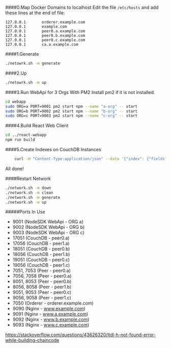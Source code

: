 ####0.Map Docker Domains to localhost
Edit the file `/etc/hosts` and add these lines at the end of file:
```
127.0.0.1       orderer.example.com
127.0.0.1       example.com
127.0.0.1       peer0.a.example.com
127.0.0.1       peer0.b.example.com
127.0.0.1       peer0.c.example.com
127.0.0.1       ca.a.example.com
```
####1.Generate
```bash
./netowrk.sh -m generate
```
####2.Up
```bash
./netowrk.sh -m up
```
####3.Run WebApi for 3 Orgs With PM2
Install pm2 if it is not installed.
 ```bash
 cd webapp
 sudo ORG=a PORT=9001 pm2 start npm --name "a-org" -- start
 sudo ORG=b PORT=9002 pm2 start npm --name "b-org" -- start
 sudo ORG=c PORT=9003 pm2 start npm --name "c-org" -- start
 ```
 ####4.Build React Web Client
 ```bash
 cd ../react-webapp
 npm run build
 ```
 ####5.Create Indexes on CouchDB Instances
 ```bash
     curl -H "Content-Type:application/json" --data '{"index": {"fields": ["Created"]},"name": "Created-json-index","type": "json"}' http://127.0.0.1:17051/common_mycc/_index && curl -H "Content-Type:application/json" --data '{"index": {"fields": ["Created"]},"name": "Created-json-index","type": "json"}' http://127.0.0.1:17056/common_mycc/_index && curl -H "Content-Type:application/json" --data '{"index": {"fields": ["Created"]},"name": "Created-json-index","type": "json"}' http://127.0.0.1:18051/common_mycc/_index && curl -H "Content-Type:application/json" --data '{"index": {"fields": ["Created"]},"name": "Created-json-index","type": "json"}' http://127.0.0.1:18056/common_mycc/_index && curl -H "Content-Type:application/json" --data '{"index": {"fields": ["Created"]},"name": "Created-json-index","type": "json"}' http://127.0.0.1:19051/common_mycc/_index && curl -H "Content-Type:application/json" --data '{"index": {"fields": ["Created"]},"name": "Created-json-index","type": "json"}' http://127.0.0.1:19056/common_mycc/_index
 ```
 All done!

####Restart Network
```bash
./network.sh -m down
./network.sh -m clean
./network.sh -m generate
./network.sh -m up
```
#####Ports In Use
* 9001 (NodeSDK WebApi - ORG a)
* 9002 (NodeSDK WebApi - ORG b)
* 9003 (NodeSDK WebApi - ORG c)
* 17051 (CouchDB - peer0.a)
* 17056 (CouchDB - peer1.a)
* 18051 (CouchDB - peer0.b)
* 18056 (CouchDB - peer1.b)
* 19051 (CouchDB - peer0.c)
* 19056 (CouchDB - peer1.c)
* 7051, 7053 (Peer - peer0.a)
* 7056, 7058 (Peer - peer0.a)
* 8051, 8053 (Peer - peer0.b)
* 8056, 8058 (Peer - peer1.b)
* 9051, 9053 (Peer - peer0.c)
* 9056, 9058 (Peer - peer1.c)
* 7050 (Orderer - orderer.example.com)
* 9090 (Nginx - www.example.com)
* 9091 (Nginx - www.a.example.com)
* 9092 (Nginx - www.b.example.com)
* 9093 (Nginx - www.c.example.com)




https://stackoverflow.com/questions/43626320/ltdl-h-not-found-error-while-building-chaincode